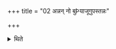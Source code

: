 +++
title = "02 अन्नन् नो बुÞयाजूगुपस्तन्नः"

+++

<details><summary>थिते</summary>

2. Having breathed out over the Dakṣiṇāgni with annaṁ no budhnyājugupaḥ... standing between the two fires viz. Āhavanīya and Gārhapatya he mutters in the same manner as he did at the time of standing near the fires praising them when he was about to stay away.
</details>
